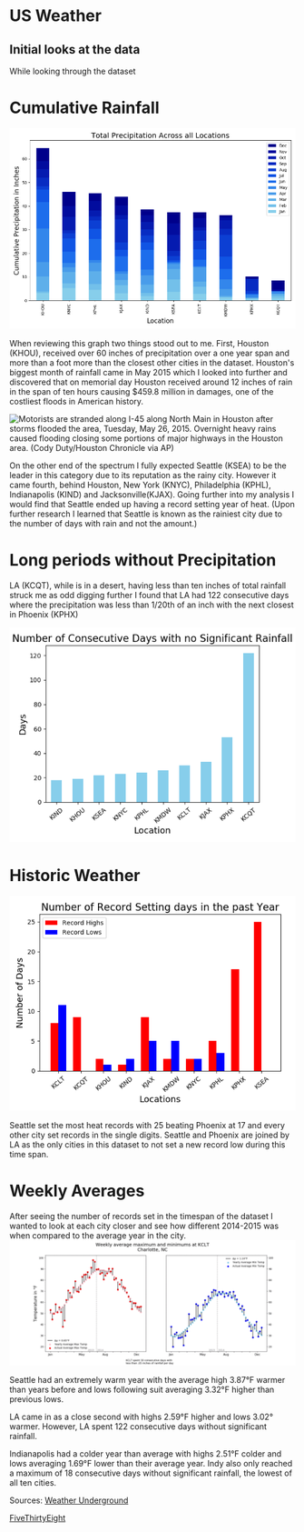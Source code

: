 # US Weather

## Initial looks at the data
While looking through the dataset 


# Cumulative Rainfall

![](imgs/rainfall.png)

When reviewing this graph two things stood out to me. First, Houston (KHOU), received over 60 inches of precipitation over a one year span and more than a foot more than the closest other cities in the dataset. Houston's biggest month of rainfall came in May 2015 which I looked into further and discovered that on memorial day Houston received around 12 inches of rain in the span of ten hours causing $459.8 million in damages, one of the costliest floods in American history.

![Motorists are stranded along I-45 along North Main in Houston after storms flooded the area, Tuesday, May 26, 2015. Overnight heavy rains caused flooding closing some portions of major highways in the Houston area. (Cody Duty/Houston Chronicle via AP)](https://s.hdnux.com/photos/36/61/67/8068597/9/ratio3x2_1050.jpg)

On the other end of the spectrum I fully expected Seattle (KSEA) to be the leader in this category due to its reputation as the rainy city. However it came fourth, behind Houston, New York (KNYC), Philadelphia (KPHL), Indianapolis (KIND) and Jacksonville(KJAX). Going further into my analysis I would find that Seattle ended up having a record setting year of heat. (Upon further research I learned that Seattle is known as the rainiest city due to the number of days with rain and not the amount.)



# Long periods without Precipitation 

LA (KCQT), while is in a desert, having less than ten inches of total rainfall struck me as odd digging further I found that LA had 122 consecutive days where the precipitation was less than 1/20th of an inch with the next closest in Phoenix (KPHX)

![](imgs/consecutive_days.png)



# Historic Weather
![](imgs/record_days.png)

Seattle set the most heat records with 25 beating Phoenix at 17 and every other city set records in the single digits. Seattle and Phoenix are joined by LA  as the only cities in this dataset to not set a new record low during this time span. 

# Weekly Averages 
After seeing the number of records set in the timespan of the dataset I wanted to look at each city closer and see how different 2014-2015 was when compared to the average year in the city.
<img src="imgs/weather.gif" width="1200">

Seattle had an extremely warm year with the average high 3.87°F warmer than years before and lows following suit averaging 3.32°F higher than previous lows.

LA came in as a close second with highs 2.59°F higher and lows 3.02° warmer. However, LA spent 122 consecutive days without significant rainfall.

Indianapolis had a colder year than average with highs 2.51°F colder and lows averaging 1.69°F lower than their average year. Indy also only reached a maximum of 18 consecutive days without significant rainfall, the lowest of all ten cities.

Sources: [Weather Underground](http://wunderground.com)

[FiveThirtyEight](https://github.com/fivethirtyeight/data/tree/master/us-weather-history)
